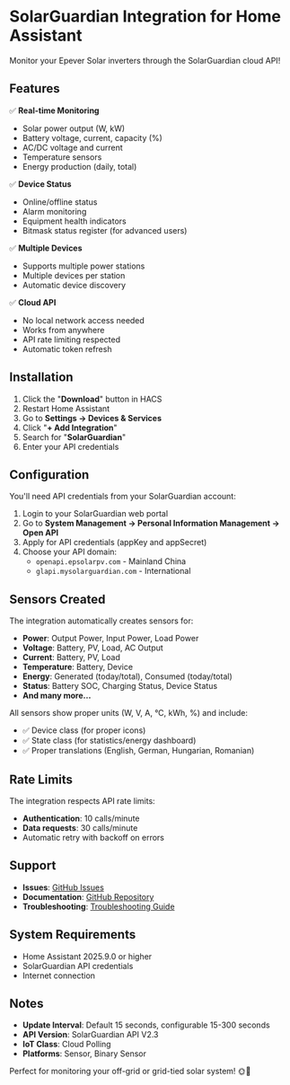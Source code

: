 # SolarGuardian Integration for Home Assistant

Monitor your Epever Solar inverters through the SolarGuardian cloud API!

## Features

✅ **Real-time Monitoring**
- Solar power output (W, kW)
- Battery voltage, current, capacity (%)
- AC/DC voltage and current
- Temperature sensors
- Energy production (daily, total)

✅ **Device Status**
- Online/offline status
- Alarm monitoring
- Equipment health indicators
- Bitmask status register (for advanced users)

✅ **Multiple Devices**
- Supports multiple power stations
- Multiple devices per station
- Automatic device discovery

✅ **Cloud API**
- No local network access needed
- Works from anywhere
- API rate limiting respected
- Automatic token refresh

## Installation

1. Click the "**Download**" button in HACS
2. Restart Home Assistant
3. Go to **Settings → Devices & Services**
4. Click "**+ Add Integration**"
5. Search for "**SolarGuardian**"
6. Enter your API credentials

## Configuration

You'll need API credentials from your SolarGuardian account:

1. Login to your SolarGuardian web portal
2. Go to **System Management → Personal Information Management → Open API**
3. Apply for API credentials (appKey and appSecret)
4. Choose your API domain:
   - `openapi.epsolarpv.com` - Mainland China
   - `glapi.mysolarguardian.com` - International

## Sensors Created

The integration automatically creates sensors for:

- **Power**: Output Power, Input Power, Load Power
- **Voltage**: Battery, PV, Load, AC Output
- **Current**: Battery, PV, Load
- **Temperature**: Battery, Device
- **Energy**: Generated (today/total), Consumed (today/total)
- **Status**: Battery SOC, Charging Status, Device Status
- **And many more...**

All sensors show proper units (W, V, A, °C, kWh, %) and include:
- ✅ Device class (for proper icons)
- ✅ State class (for statistics/energy dashboard)
- ✅ Proper translations (English, German, Hungarian, Romanian)

## Rate Limits

The integration respects API rate limits:
- **Authentication**: 10 calls/minute
- **Data requests**: 30 calls/minute
- Automatic retry with backoff on errors

## Support

- **Issues**: [GitHub Issues](https://github.com/CMGeorge/HomeAssistant_SolarGuardian/issues)
- **Documentation**: [GitHub Repository](https://github.com/CMGeorge/HomeAssistant_SolarGuardian)
- **Troubleshooting**: [Troubleshooting Guide](https://github.com/CMGeorge/HomeAssistant_SolarGuardian/blob/master/TROUBLESHOOTING.md)

## System Requirements

- Home Assistant 2025.9.0 or higher
- SolarGuardian API credentials
- Internet connection

## Notes

- **Update Interval**: Default 15 seconds, configurable 15-300 seconds
- **API Version**: SolarGuardian API V2.3
- **IoT Class**: Cloud Polling
- **Platforms**: Sensor, Binary Sensor

Perfect for monitoring your off-grid or grid-tied solar system! 🌞🔋
